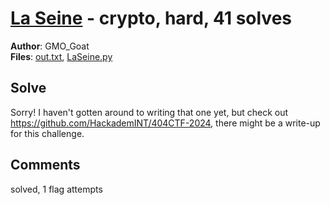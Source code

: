 [La Seine](challenge_files/README.md) - crypto, hard, 41 solves
===

**Author**: GMO_Goat    
**Files**: [out.txt](https://www.narthorn.com/ctf/404CTF-2024/challenge_files/Cryptanalyse/La%20Seine/out.txt), [LaSeine.py](https://www.narthorn.com/ctf/404CTF-2024/challenge_files/Cryptanalyse/La%20Seine/LaSeine.py)

## Solve

Sorry! I haven't gotten around to writing that one yet, but check out https://github.com/HackademINT/404CTF-2024, there might be a write-up for this challenge.

## Comments

solved, 1 flag attempts